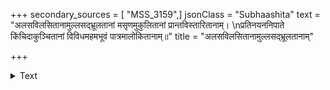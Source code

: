 +++
secondary_sources = [ "MSS_3159",]
jsonClass = "Subhaashita"
text = "अलसविलसितानामुल्लसद्भ्रूलतानां मसृणमुकुलितानां प्रान्तविस्तारितानाम्।  \nप्रतिनयननिपाते किंचिदाकुञ्चितानां विविधमहमभूवं पात्रमालोकितानाम्॥"
title = "अलसविलसितानामुल्लसद्भ्रूलतानाम्"

+++

<details><summary>Text</summary>

अलसविलसितानामुल्लसद्भ्रूलतानां मसृणमुकुलितानां प्रान्तविस्तारितानाम्।  
प्रतिनयननिपाते किंचिदाकुञ्चितानां विविधमहमभूवं पात्रमालोकितानाम्॥
</details>
